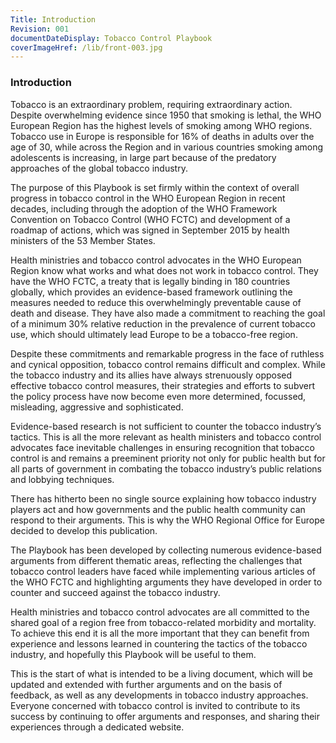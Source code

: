 ```yaml
---
Title: Introduction
Revision: 001
documentDateDisplay: Tobacco Control Playbook
coverImageHref: /lib/front-003.jpg
---
```


### Introduction

Tobacco is an extraordinary problem, requiring extraordinary action. Despite overwhelming evidence since 1950 that smoking is lethal, the WHO European Region has the highest levels of smoking among WHO regions. Tobacco use in Europe is responsible for 16% of deaths in adults over the age of 30, while across the Region and in various countries smoking among adolescents is increasing, in large part because of the predatory approaches of the global tobacco industry.

The purpose of this Playbook is set firmly within the context of overall progress in tobacco control in the WHO European Region in recent decades, including through the adoption of the WHO Framework Convention on Tobacco Control (WHO FCTC) and development of a roadmap of actions, which was signed in September 2015 by health ministers of the 53 Member States.

Health ministries and tobacco control advocates in the WHO European Region know what works and what does not work in tobacco control. They have the WHO FCTC, a treaty that is legally binding in 180 countries globally, which provides an evidence-based framework outlining the measures needed to reduce this overwhelmingly preventable cause of death and disease. They have also made a commitment to reaching the goal of a minimum 30% relative reduction in the prevalence of current tobacco use, which should ultimately lead Europe to be a tobacco-free region.

Despite these commitments and remarkable progress in the face of ruthless and cynical opposition, tobacco control remains difficult and complex. While the tobacco industry and its allies have always strenuously opposed effective tobacco control measures, their strategies and efforts to subvert the policy process have now become even more determined, focussed, misleading, aggressive and sophisticated.

Evidence-based research is not sufficient to counter the tobacco industry’s tactics. This is all the more relevant as health ministers and tobacco control advocates face inevitable challenges in ensuring recognition that tobacco control is and remains a preeminent priority not only for public health but for all parts of government in combating the tobacco industry’s public relations and lobbying techniques.

There has hitherto been no single source explaining how tobacco industry players act and how governments and the public health community can respond to their arguments. This is why the WHO Regional Office for Europe decided to develop this publication.

The Playbook has been developed by collecting numerous evidence-based arguments from different thematic areas, reflecting the challenges that tobacco control leaders have faced while implementing various articles of the WHO FCTC and highlighting arguments they have developed in order to counter and succeed against the tobacco industry.

Health ministries and tobacco control advocates are all committed to the shared goal of a region free from tobacco-related morbidity and mortality. To achieve this end it is all the more important that they can benefit from experience and lessons learned in countering the tactics of the tobacco industry, and hopefully this Playbook will be useful to them.

This is the start of what is intended to be a living document, which will be updated and extended with further arguments and on the basis of feedback, as well as any developments in tobacco industry approaches. Everyone concerned with tobacco control is invited to contribute to its success by continuing to offer arguments and responses, and sharing their experiences through a dedicated website.
